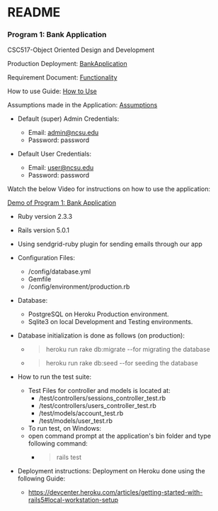# README

### Program 1: Bank Application

CSC517-Object Oriented Design and Development

Production Deployment: [BankApplication](https://intense-garden-50741.herokuapp.com)

Requirement Document: [Functionality](https://github.ncsu.edu/kebrey/CSC517-BankApp/wiki/Requirements)

How to use Guide: [How to Use](https://github.ncsu.edu/kebrey/CSC517-BankApp/wiki/How-to-Use-our-Application)

Assumptions made in the Application: [Assumptions](https://github.ncsu.edu/kebrey/CSC517-BankApp/wiki/Assumptions)

* Default (super) Admin Credentials:
    * Email: admin@ncsu.edu
    * Password: password

* Default User Credentials:
    * Email: user@ncsu.edu
    * Password: password

Watch the below Video for instructions on how to use the application:

[Demo of Program 1: Bank Application](https://youtu.be/R8wiwcZe0dQ "Demo of Program 1: Bank Application")


* Ruby version 2.3.3
* Rails version 5.0.1
* Using sendgrid-ruby plugin for sending emails through our app

* Configuration Files:
  *   /config/database.yml
  *   Gemfile
  *   /config/environment/production.rb

* Database: 
  *   PostgreSQL on Heroku Production environment.
  *   Sqlite3 on local Development and Testing environments.

* Database initialization is done as follows (on production):
  *   > heroku run rake db:migrate --for migrating the database
  *   > heroku run rake db:seed --for seeding the database

* How to run the test suite:
  *   Test Files for controller and models is located at:
      * /test/controllers/sessions_controller_test.rb
      * /test/controllers/users_controller_test.rb
      * /test/models/account_test.rb
      * /test/models/user_test.rb
  *   To run test, on Windows:
    * open command prompt at the application's bin folder and type following command:
      *    > rails test

* Deployment instructions: Deployment on Heroku done using the following Guide:
  *   https://devcenter.heroku.com/articles/getting-started-with-rails5#local-workstation-setup
